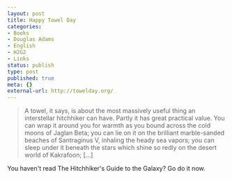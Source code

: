 ```yaml
---
layout: post
title: Happy Towel Day
categories:
- Books
- Douglas Adams
- English
- H2G2
- Links
status: publish
type: post
published: true
meta: {}
external-url: http://towelday.org/
---
```

> A towel, it says, is about the most massively useful thing an interstellar hitchhiker can have. Partly it has great practical value. You can wrap it around you for warmth as you bound across the cold moons of Jaglan Beta; you can lie on it on the brilliant marble-sanded beaches of Santraginus V, inhaling the heady sea vapors; you can sleep under it beneath the stars which shine so redly on the desert world of Kakrafoon; [...]

You haven't read The Hitchhiker's Guide to the Galaxy? Go do it now.
